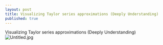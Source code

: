```yaml
---
layout: post
title: Visualizing Taylor series approximations (Deeply Understanding)
published: true
---
```

Visualizing Taylor series approximations (Deeply Understanding)
![Untitled.jpg]({{site.baseurl}}/_posts/Untitled.jpg)
